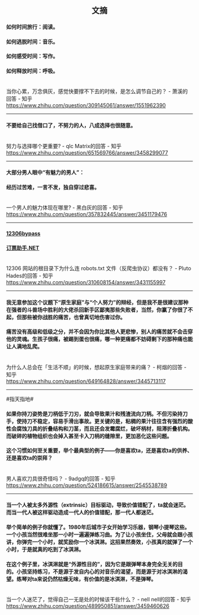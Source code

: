 ## <center>文摘</center>

#### 如何时间旅行：阅读。
#### 如何逃脱时间：音乐。
#### 如何感受时间：写作。
#### 如何释放时间：呼吸。

<br>当你心累，万念俱灰，感觉快要撑不下去的时候，是怎么调节自己的？ - 萧溪的回答 - 知乎<br>
https://www.zhihu.com/question/309145061/answer/1551962390

---

#### 不要给自己找借口了，不努力的人，八成选择也很随意。

<br>努力与选择哪个更重要? - qlc Matrix的回答 - 知乎<br>
https://www.zhihu.com/question/651569766/answer/3458299077

---

#### 大部分男人眼中“有魅力的男人”：

#### 经历过苦难，一言不发，独自穿过悲喜。

<br>一个男人的魅力体现在哪里? - 黑白灰的回答 - 知乎<br>
https://www.zhihu.com/question/357832445/answer/3451179476

---

#### [12306bypass](https://www.bypass.cn/)
#### [订票助手.NET](https://www.fishlee.net/soft/12306/)

<br>12306 网站的根目录下为什么连 robots.txt 文件（反爬虫协议）都没有？ - Pluto Hades的回答 - 知乎<br>
https://www.zhihu.com/question/310608154/answer/3431155997

---

#### 我无意参加这个议题下“原生家庭”与“个人努力”的辩经，但是我不是很建议那种在强者的斗兽场中胜利的大佬杀回新手区鄙夷那些失败者，当然，你赢了你很了不起，但那些被你战胜的痛苦，也曾真切地伤害过你。
#### 痛苦没有高级和低级之分，并不会因为你比其他人更悲惨，别人的痛苦就不会击穿他的灵魂。生孩子很痛，被踢到蛋也很痛，哪一种更痛都不妨碍剩下的那种痛也能让人满地乱爬。

<br>为什么人总会在「生活不顺」的时候，想起原生家庭带来的痛？ - 柯烟的回答 - 知乎<br>
https://www.zhihu.com/question/649164828/answer/3445713117

---

#指天指地#

#### 如果你持刀姿势是刀柄低于刀刃，就会导致果汁和残渣流向刀柄。不但污染持刀手，使持刀不稳定，容易手滑出事故。更关键的是，粘稠的果汁往往含有强烈的酸性会腐蚀刀具的折叠结构和刀茎，而且还会发霉腐烂，破坏柄材，阻滞折叠机构。而破碎的植物组织也会掉入甚至卡入刀柄的缝隙里，更加恶化这些问题。

#### 这个习惯如何至关重要，举个最典型的例子——你是喜欢ta，还是喜欢ta的供养、还是喜欢ta的崇拜？

<br>男人喜欢刀具很奇怪吗？ - 9adgq的回答 - 知乎<br>
https://www.zhihu.com/question/524186615/answer/2545538789

---

#### 当一个人被太多外源性（extrinsic）目标驱动，导致价值错配了，ta就会迷茫。而当一代人被这样驱动造成一代人的价值错配，那一代人都迷茫。
#### 举个简单的例子你就懂了。1980年后城市子女开始学习乐器，钢琴小提琴这些。一个小孩当然很难坐那一小时一遍遍弹练习曲。为了让小孩坐住，父母就会跟小孩讲，你弹完一个小时，就奖励你一个冰淇淋。这招果然奏效，小孩真的就弹了一个小时，于是就真的吃到了冰淇淋。
#### 在这个例子里，冰淇淋就是“外源性目的”，因为它是跟弹琴本身完全无关的目的。小孩坚持练习，不是源于发自内心的对音乐的渴望，而是源于对冰淇淋的渴望。练琴对ta来说仍然枯燥无味，有价值的是冰淇淋，不是弹琴。

<br>当一个人迷茫了，觉得自己一无是处的时候该干些什么？ - nell nell的回答 - 知乎<br>
https://www.zhihu.com/question/489950851/answer/3459460626